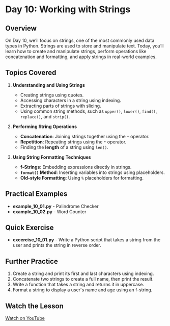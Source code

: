 # Day 10: Working with Strings

## Overview
On Day 10, we’ll focus on strings, one of the most commonly used data types in Python. Strings are used to store and manipulate text. Today, you’ll learn how to create and manipulate strings, perform operations like concatenation and formatting, and apply strings in real-world examples.

## Topics Covered
1. **Understanding and Using Strings**
   - Creating strings using quotes.
   - Accessing characters in a string using indexing.
   - Extracting parts of strings with slicing.
   - Using common string methods, such as `upper()`, `lower()`, `find()`, `replace()`, and `strip()`.

2. **Performing String Operations**
   - **Concatenation**: Joining strings together using the `+` operator.
   - **Repetition**: Repeating strings using the `*` operator.
   - Finding the **length** of a string using `len()`.

3. **Using String Formatting Techniques**
   - **f-Strings**: Embedding expressions directly in strings.
   - **`format()` Method**: Inserting variables into strings using placeholders.
   - **Old-style Formatting**: Using `%` placeholders for formatting.

## Practical Examples
- **example_10_01.py** - Palindrome Checker
- **example_10_02.py** - Word Counter

## Quick Exercise
- **excercise_10_01.py** - Write a Python script that takes a string from the user and prints the string in reverse order.

## Further Practice
1. Create a string and print its first and last characters using indexing.
2. Concatenate two strings to create a full name, then print the result.
3. Write a function that takes a string and returns it in uppercase.
4. Format a string to display a user's name and age using an f-string.

## Watch the Lesson
[Watch on YouTube](https://www.youtube.com/sample_link)

